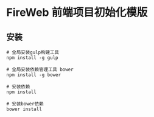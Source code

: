 # FireWeb 前端项目初始化模版

## 安装

    # 全局安装gulp构建工具
    npm install -g gulp
    
    # 全局安装依赖管理工具 bower
    npm install -g bower
    
    # 安装依赖
    npm install
    
    # 安装bower依赖
    bower install
    